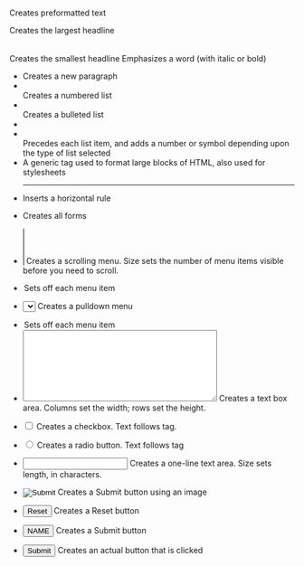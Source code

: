 <pre></pre> Creates preformatted text
<hl></hl> Creates the largest headline
<h6></h6> Creates the smallest headline
<strong></strong> Emphasizes a word (with italic or bold)

*   <p></p> Creates a new paragraph
*   <ol></ol> Creates a numbered list
*   <ul></ul> Creates a bulleted list
*   <li></li> Precedes each list item, and adds a number or symbol depending upon the type of list selected

*   <div align="left"> A generic tag used to format large blocks of HTML, also used for stylesheets

*   <hr /> Inserts a horizontal rule

*   <form></form> Creates all forms
*   <select multiple name="NAME" size=?></select> Creates a scrolling menu. Size sets the number of menu items visible before you need to scroll.
*   <option> Sets off each menu item
*   <select name="NAME"></select> Creates a pulldown menu
*   <option> Sets off each menu item

*   <textarea name="NAME" cols=40 rows=8></textarea name> Creates a text box area. Columns set the width; rows set the height.

*   <input type="checkbox" name="NAME"> Creates a checkbox. Text follows tag.
*   <input type="radio" name="NAME" value="x"> Creates a radio button. Text follows tag
*   <input type="text" name="NAME" size=20> Creates a one-line text area. Size sets length, in characters.
*   <input type="image" border=0 name="NAME" src="name.gif"> Creates a Submit button using an image
*   <input type="reset"> Creates a Reset button
*   <input type="submit" value="NAME"> Creates a Submit button
*   <button type="submit">Submit</button> Creates an actual button that is clicked
